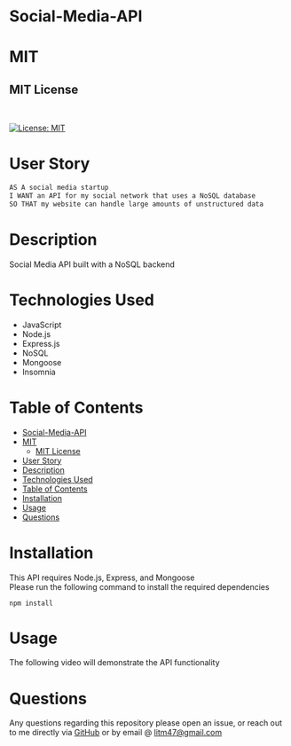 # Social-Media-API

# MIT

## MIT License
<br>


 [![License: MIT](https://img.shields.io/badge/License-MIT-yellow.svg)](https://opensource.org/licenses/MIT)


# User Story 
```md
AS A social media startup
I WANT an API for my social network that uses a NoSQL database
SO THAT my website can handle large amounts of unstructured data
```

# Description 
Social Media API built with a NoSQL backend 


# Technologies Used
- JavaScript
- Node.js
- Express.js
- NoSQL
- Mongoose
- Insomnia 

# Table of Contents 
- [Social-Media-API](#social-media-api)
- [MIT](#mit)
  - [MIT License](#mit-license)
- [User Story](#user-story)
- [Description](#description)
- [Technologies Used](#technologies-used)
- [Table of Contents](#table-of-contents)
- [Installation](#installation)
- [Usage](#usage)
- [Questions](#questions)


# Installation 
This API requires Node.js, Express, and Mongoose
<br>
Please run the following command to install the required dependencies
<pre><code>npm install </code></pre>



# Usage 
The following video will demonstrate the API functionality 
<br>



# Questions 
Any questions regarding this repository please open an issue, or reach out to me directly via <a href="https://github.com/CoffeeEyes28">GitHub</a> or by email @ <a href="mailto:litm47@gmail.com">litm47@gmail.com</a>